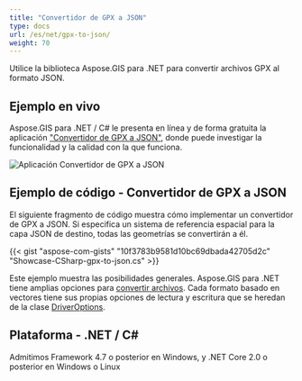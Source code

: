 ```yaml
---
title: "Convertidor de GPX a JSON"
type: docs
url: /es/net/gpx-to-json/
weight: 70
---
```


Utilice la biblioteca Aspose.GIS para .NET para convertir archivos GPX al formato JSON.

## **Ejemplo en vivo**

Aspose.GIS para .NET / C# le presenta en línea y de forma gratuita la aplicación ["Convertidor de GPX a JSON"](https://products.aspose.app/gis/conversion/gpx-to-json), donde puede investigar la funcionalidad y la calidad con la que funciona.

![Aplicación Convertidor de GPX a JSON](conversion.png)

## **Ejemplo de código - Convertidor de GPX a JSON**

El siguiente fragmento de código muestra cómo implementar un convertidor de GPX a JSON. Si especifica un sistema de referencia espacial para la capa JSON de destino, todas las geometrías se convertirán a él. 

{{< gist "aspose-com-gists" "10f3783b9581d10bc69dbada42705d2c" "Showcase-CSharp-gpx-to-json.cs" >}}

Este ejemplo muestra las posibilidades generales. Aspose.GIS para .NET tiene amplias opciones para [convertir archivos](https://docs.aspose.com/gis/net/vector-layers/). Cada formato basado en vectores tiene sus propias opciones de lectura y escritura que se heredan de la clase [DriverOptions](https://reference.aspose.com/gis/net/aspose.gis/driveroptions).

## **Plataforma - .NET / C#**

Admitimos Framework 4.7 o posterior en Windows, y .NET Core 2.0 o posterior en Windows o Linux
